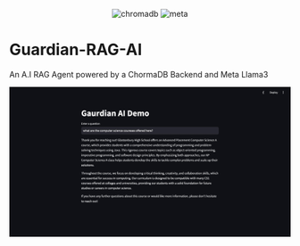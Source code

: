 <p align="center">
    <img src="https://miro.medium.com/v2/resize:fit:793/0*RTW5byy6eH_eSWTP.png" alt="chromadb" width="100" height="75">
    <img src="https://www.cdnlogo.com/logos/m/59/meta.svg" alt="meta" width="100" height="75">
</p>

# Guardian-RAG-AI
An A.I RAG Agent powered by a ChormaDB Backend and Meta Llama3 



![Demo](./images/demo.jpg)
